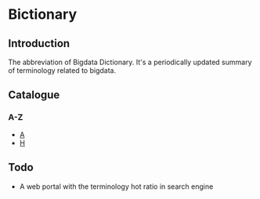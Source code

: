 # Bictionary

## Introduction
The abbreviation of Bigdata Dictionary. It's a periodically updated summary of terminology related to bigdata. 

## Catalogue
### A-Z
 - [A][1]
 - [H][8]


## Todo
 - A web portal with the terminology hot ratio in search engine

  [1]: book/a.md
  [8]: book/h.md
